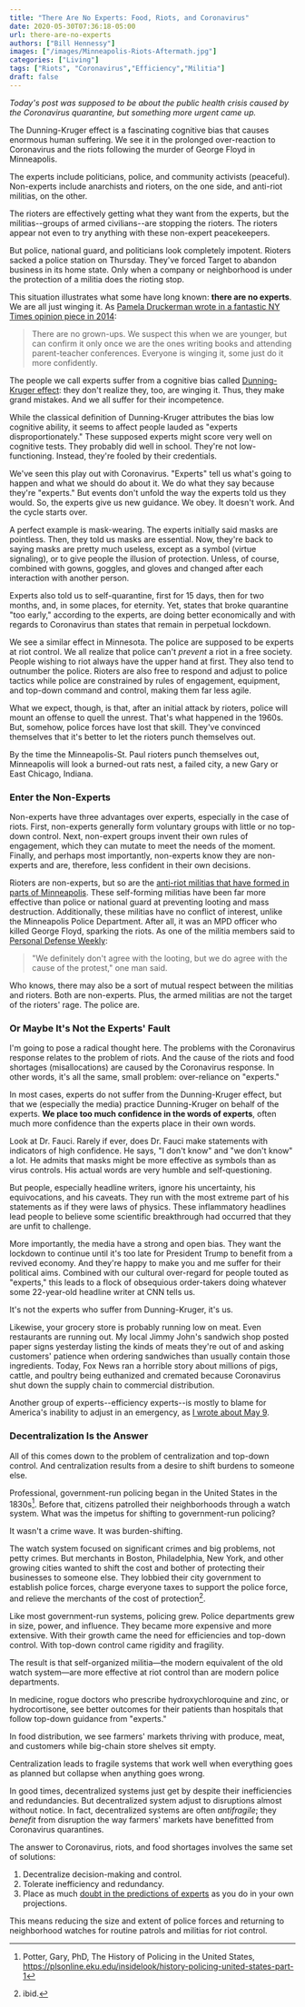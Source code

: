 ```yaml
---
title: "There Are No Experts: Food, Riots, and Coronavirus"
date: 2020-05-30T07:36:18-05:00
url: there-are-no-experts
authors: ["Bill Hennessy"]
images: ["/images/Minneapolis-Riots-Aftermath.jpg"]
categories: ["Living"]
tags: ["Riots", "Coronavirus","Efficiency","Militia"]
draft: false
---
```


*Today's post was supposed to be about the public health crisis caused by the Coronavirus quarantine, but something more urgent came up.*

The Dunning-Kruger effect is a fascinating cognitive bias that causes enormous human suffering. We see it in the prolonged over-reaction to Coronavirus and the riots following the murder of George Floyd in Minneapolis. 

The experts include politicians, police, and community activists (peaceful). Non-experts include anarchists and rioters, on the one side, and anti-riot militias, on the other.

The rioters are effectively getting what they want from the experts, but the militias--groups of armed civilians--are stopping the rioters. The rioters appear not even to try anything with these non-expert peacekeepers. 

But police, national guard, and politicians look completely impotent. Rioters sacked a police station on Thursday. They've forced Target to abandon business in its home state. Only when a company or neighborhood is under the protection of a militia does the rioting stop.

This situation illustrates what some have long known: **there are no experts**. We are all just winging it. As [Pamela Druckerman wrote in a fantastic NY Times opinion piece in 2014](https://www.nytimes.com/2014/03/01/opinion/sunday/what-you-learn-in-your-40s.html):

> There are no grown-ups. We suspect this when we are younger, but can confirm it only once we are the ones writing books and attending parent-teacher conferences. Everyone is winging it, some just do it more confidently.

The people we call experts suffer from a cognitive bias called [Dunning-Kruger effect](https://www.verywellmind.com/an-overview-of-the-dunning-kruger-effect-4160740): they don't realize they, too, are winging it. Thus, they make grand mistakes. And we all suffer for their incompetence.

While the classical definition of Dunning-Kruger attributes the bias low cognitive ability, it seems to affect people lauded as "experts disproportionately." These supposed experts might score very well on cognitive tests. They probably did well in school. They're not low-functioning. Instead, they're fooled by their credentials. 

We've seen this play out with Coronavirus. "Experts" tell us what's going to happen and what we should do about it. We do what they say because they're "experts." But events don't unfold the way the experts told us they would. So, the experts give us new guidance. We obey. It doesn't work. And the cycle starts over. 

A perfect example is mask-wearing. The experts initially said masks are pointless. Then, they told us masks are essential. Now, they're back to saying masks are pretty much useless, except as a symbol (virtue signaling), or to give people the illusion of protection. Unless, of course, combined with gowns, goggles, and gloves and changed after each interaction with another person. 

Experts also told us to self-quarantine, first for 15 days, then for two months, and, in some places, for eternity. Yet, states that broke quarantine "too early," according to the experts, are doing better economically and with regards to Coronavirus than states that remain in perpetual lockdown. 

We see a similar effect in Minnesota. The police are supposed to be experts at riot control. We all realize that police can't *prevent* a riot in a free society. People wishing to riot always have the upper hand at first. They also tend to outnumber the police. Rioters are also free to respond and adjust to police tactics while police are constrained by rules of engagement, equipment, and top-down command and control, making them far less agile. 

What we expect, though, is that, after an initial attack by rioters, police will mount an offense to quell the unrest. That's what happened in the 1960s. But, somehow, police forces have lost that skill. They've convinced themselves that it's better to let the rioters punch themselves out. 

By the time the Minneapolis-St. Paul rioters punch themselves out, Minneapolis will look a burned-out rats nest, a failed city, a new Gary or East Chicago, Indiana. 

### Enter the Non-Experts

Non-experts have three advantages over experts, especially in the case of riots. First, non-experts generally form voluntary groups with little or no top-down control. Next, non-expert groups invent their own rules of engagement, which they can mutate to meet the needs of the moment. Finally, and perhaps most importantly, non-experts know they are non-experts and are, therefore, less confident in their own decisions. 

Rioters are non-experts, but so are the [anti-riot militias that have formed in parts of Minneapolis](https://www.personaldefenseworld.com/2020/05/minneapolis-armed-civilians-rioters/). These self-forming militias have been far more effective than police or national guard at preventing looting and mass destruction. Additionally, these militias have no conflict of interest, unlike the Minneapolis Police Department. After all, it was an MPD officer who killed George Floyd, sparking the riots. As one of the militia members said to [Personal Defense Weekly](https://www.personaldefenseworld.com/2020/05/minneapolis-armed-civilians-rioters/): 

> "We definitely don't agree with the looting, but we do agree with the cause of the protest," one man said. 

Who knows, there may also be a sort of mutual respect between the militias and rioters. Both are non-experts. Plus, the armed militias are not the target of the rioters' rage. The police are. 

### Or Maybe It's Not the Experts' Fault

I'm going to pose a radical thought here. The problems with the Coronavirus response relates to the problem of riots. And the cause of the riots and food shortages (misallocations) are caused by the Coronavirus response. In other words, it's all the same, small problem: over-reliance on "experts." 

In most cases, experts do not suffer from the Dunning-Kruger effect, but that we (especially the media) practice Dunning-Kruger on behalf of the experts. **We place too much confidence in the words of experts**, often much more confidence than the experts place in their own words. 

Look at Dr. Fauci. Rarely if ever, does Dr. Fauci make statements with indicators of high confidence. He says, "I don't know" and "we don't know" a lot. He admits that masks might be more effective as symbols than as virus controls. His actual words are very humble and self-questioning. 

But people, especially headline writers, ignore his uncertainty, his equivocations, and his caveats. They run with the most extreme part of his statements as if they were laws of physics. These inflammatory headlines lead people to believe some scientific breakthrough had occurred that they are unfit to challenge. 

More importantly, the media have a strong and open bias. They want the lockdown to continue until it's too late for President Trump to benefit from a revived economy. And they're happy to make you and me suffer for their political aims. Combined with our cultural over-regard for people touted as "experts," this leads to a flock of obsequious order-takers doing whatever some 22-year-old headline writer at CNN tells us. 

It's not the experts who suffer from Dunning-Kruger, it's us.

Likewise, your grocery store is probably running low on meat. Even restaurants are running out. My local Jimmy John's sandwich shop posted paper signs yesterday listing the kinds of meats they're out of and asking customers' patience when ordering sandwiches than usually contain those ingredients. Today, Fox News ran a horrible story about millions of pigs, cattle, and poultry being euthanized and cremated because Coronavirus shut down the supply chain to commercial distribution. 

Another group of experts--efficiency experts--is mostly to blame for America's inability to adjust in an emergency, as [I wrote about May 9](https://hennessysview.com/how-efficiency-caused-food-shortages/). 

### Decentralization  Is the Answer

All of this comes down to the problem of centralization and top-down control. And centralization results from a desire to shift burdens to someone else. 

Professional, government-run policing began in the United States in the 1830s[^1]. Before that, citizens patrolled their neighborhoods through a watch system. What was the impetus for shifting to government-run policing? 

It wasn't a crime wave. It was burden-shifting. 

The watch system focused on significant crimes and big problems, not petty crimes. But merchants in Boston, Philadelphia, New York, and other growing cities wanted to shift the cost and bother of protecting their businesses to someone else. They lobbied their city government to establish police forces, charge everyone taxes to support the police force, and relieve the merchants of the cost of protection[^2]. 

Like most government-run systems, policing grew. Police departments grew in size, power, and influence. They became more expensive and more extensive. With their growth came the need for efficiencies and top-down control. With top-down control came rigidity and fragility.

The result is that self-organized militia—the modern equivalent of the old watch system—are more effective at riot control than are modern police departments.

In medicine,  rogue doctors who prescribe hydroxychloroquine and zinc, or hydrocortisone, see better outcomes for their patients than hospitals that follow top-down guidance from "experts."

In food distribution, we see farmers' markets thriving with produce, meat, and customers while big-chain store shelves sit empty.

Centralization leads to fragile systems that work well when everything goes as planned but collapse when anything goes wrong. 

In good times, decentralized systems just get by despite their inefficiencies and redundancies. But decentralized system adjust to disruptions almost without notice. In fact, decentralized systems are often *antifragile*; they *benefit* from disruption the way farmers' markets have benefitted from Coronavirus quarantines.

The answer to Coronavirus, riots, and food shortages involves the same set of solutions:

1. Decentralize decision-making and control.
2. Tolerate inefficiency and redundancy.
3. Place as much [doubt in the predictions of experts](https://hennessysview.com/post/2018/how-experts-make-life-worse/) as you do in your own projections. 

This means reducing the size and extent of police forces and returning to neighborhood watches for routine patrols and militias for riot control. 

[^1]: Potter, Gary, PhD, The History of Policing in the United States, https://plsonline.eku.edu/insidelook/history-policing-united-states-part-1
[^2]: ibid.
